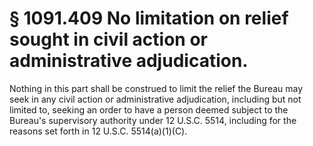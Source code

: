 # § 1091.409   No limitation on relief sought in civil action or administrative adjudication.

Nothing in this part shall be construed to limit the relief the Bureau may seek in any civil action or administrative adjudication, including but not limited to, seeking an order to have a person deemed subject to the Bureau's supervisory authority under 12 U.S.C. 5514, including for the reasons set forth in 12 U.S.C. 5514(a)(1)(C).
















